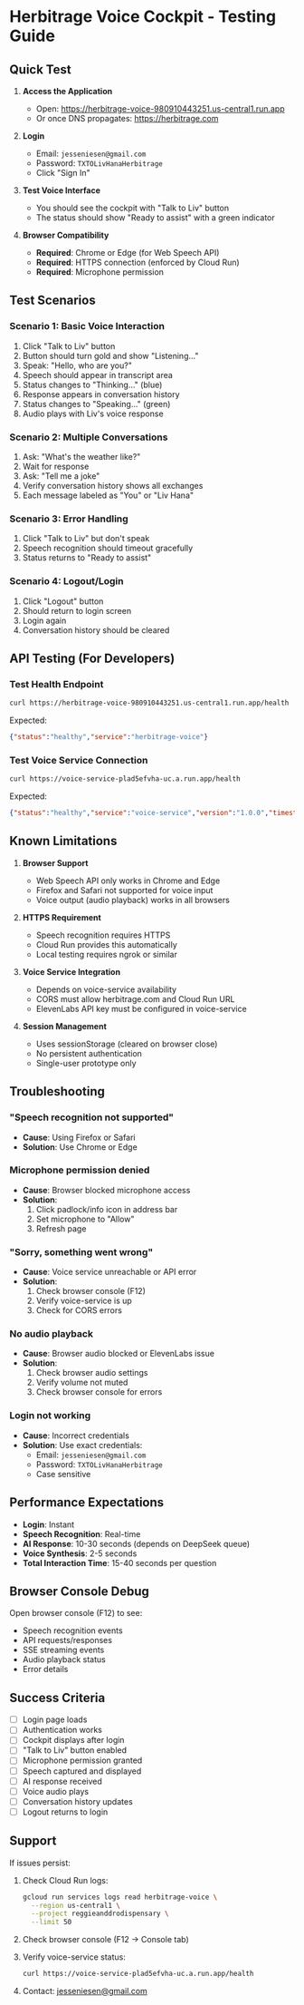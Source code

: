 # Herbitrage Voice Cockpit - Testing Guide

## Quick Test

1. **Access the Application**
   - Open: https://herbitrage-voice-980910443251.us-central1.run.app
   - Or once DNS propagates: https://herbitrage.com

2. **Login**
   - Email: `jesseniesen@gmail.com`
   - Password: `TXTOLivHanaHerbitrage`
   - Click "Sign In"

3. **Test Voice Interface**
   - You should see the cockpit with "Talk to Liv" button
   - The status should show "Ready to assist" with a green indicator

4. **Browser Compatibility**
   - **Required**: Chrome or Edge (for Web Speech API)
   - **Required**: HTTPS connection (enforced by Cloud Run)
   - **Required**: Microphone permission

## Test Scenarios

### Scenario 1: Basic Voice Interaction
1. Click "Talk to Liv" button
2. Button should turn gold and show "Listening..."
3. Speak: "Hello, who are you?"
4. Speech should appear in transcript area
5. Status changes to "Thinking..." (blue)
6. Response appears in conversation history
7. Status changes to "Speaking..." (green)
8. Audio plays with Liv's voice response

### Scenario 2: Multiple Conversations
1. Ask: "What's the weather like?"
2. Wait for response
3. Ask: "Tell me a joke"
4. Verify conversation history shows all exchanges
5. Each message labeled as "You" or "Liv Hana"

### Scenario 3: Error Handling
1. Click "Talk to Liv" but don't speak
2. Speech recognition should timeout gracefully
3. Status returns to "Ready to assist"

### Scenario 4: Logout/Login
1. Click "Logout" button
2. Should return to login screen
3. Login again
4. Conversation history should be cleared

## API Testing (For Developers)

### Test Health Endpoint
```bash
curl https://herbitrage-voice-980910443251.us-central1.run.app/health
```

Expected:
```json
{"status":"healthy","service":"herbitrage-voice"}
```

### Test Voice Service Connection
```bash
curl https://voice-service-plad5efvha-uc.a.run.app/health
```

Expected:
```json
{"status":"healthy","service":"voice-service","version":"1.0.0","timestamp":"..."}
```

## Known Limitations

1. **Browser Support**
   - Web Speech API only works in Chrome and Edge
   - Firefox and Safari not supported for voice input
   - Voice output (audio playback) works in all browsers

2. **HTTPS Requirement**
   - Speech recognition requires HTTPS
   - Cloud Run provides this automatically
   - Local testing requires ngrok or similar

3. **Voice Service Integration**
   - Depends on voice-service availability
   - CORS must allow herbitrage.com and Cloud Run URL
   - ElevenLabs API key must be configured in voice-service

4. **Session Management**
   - Uses sessionStorage (cleared on browser close)
   - No persistent authentication
   - Single-user prototype only

## Troubleshooting

### "Speech recognition not supported"
- **Cause**: Using Firefox or Safari
- **Solution**: Use Chrome or Edge

### Microphone permission denied
- **Cause**: Browser blocked microphone access
- **Solution**:
  1. Click padlock/info icon in address bar
  2. Set microphone to "Allow"
  3. Refresh page

### "Sorry, something went wrong"
- **Cause**: Voice service unreachable or API error
- **Solution**:
  1. Check browser console (F12)
  2. Verify voice-service is up
  3. Check for CORS errors

### No audio playback
- **Cause**: Browser audio blocked or ElevenLabs issue
- **Solution**:
  1. Check browser audio settings
  2. Verify volume not muted
  3. Check browser console for errors

### Login not working
- **Cause**: Incorrect credentials
- **Solution**: Use exact credentials:
  - Email: `jesseniesen@gmail.com`
  - Password: `TXTOLivHanaHerbitrage`
  - Case sensitive

## Performance Expectations

- **Login**: Instant
- **Speech Recognition**: Real-time
- **AI Response**: 10-30 seconds (depends on DeepSeek queue)
- **Voice Synthesis**: 2-5 seconds
- **Total Interaction Time**: 15-40 seconds per question

## Browser Console Debug

Open browser console (F12) to see:
- Speech recognition events
- API requests/responses
- SSE streaming events
- Audio playback status
- Error details

## Success Criteria

- [ ] Login page loads
- [ ] Authentication works
- [ ] Cockpit displays after login
- [ ] "Talk to Liv" button enabled
- [ ] Microphone permission granted
- [ ] Speech captured and displayed
- [ ] AI response received
- [ ] Voice audio plays
- [ ] Conversation history updates
- [ ] Logout returns to login

## Support

If issues persist:
1. Check Cloud Run logs:
   ```bash
   gcloud run services logs read herbitrage-voice \
     --region us-central1 \
     --project reggieanddrodispensary \
     --limit 50
   ```

2. Check browser console (F12 → Console tab)

3. Verify voice-service status:
   ```bash
   curl https://voice-service-plad5efvha-uc.a.run.app/health
   ```

4. Contact: jesseniesen@gmail.com
